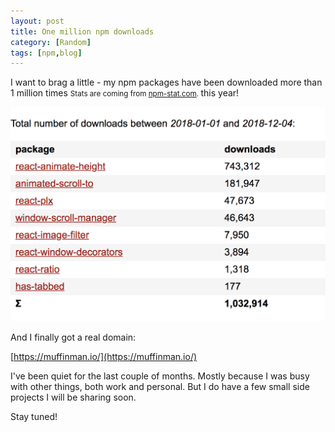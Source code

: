 ```yaml
---
layout: post
title: One million npm downloads
category: [Random]
tags: [npm,blog]
---
```


I want to brag a little - my npm packages have been downloaded more than
<label class="SideNote-trigger">1 million times</label>
<small class="SideNote">
Stats are coming from [npm-stat.com](https://npm-stat.com/charts.html?author=stanko&from=2018-01-01&to=2018-12-31).
</small>
this year!

![Image showing yearly download stats of my npm packages](/public/img/1m.png)

And I finally got a real domain:

[https://muffinman.io/](https://muffinman.io/)

I've been quiet for the last couple of months. Mostly because I was busy with other things, both work and personal. But I do have a few small side projects I will be sharing soon.

Stay tuned!
